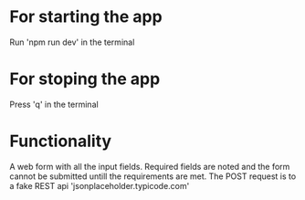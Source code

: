 # For starting the app

Run 'npm run dev' in the terminal

# For stoping the app

Press 'q' in the terminal

# Functionality

A web form with all the input fields.
Required fields are noted and the form cannot be submitted untill the requirements are met.
The POST request is to a fake REST api 'jsonplaceholder.typicode.com'
